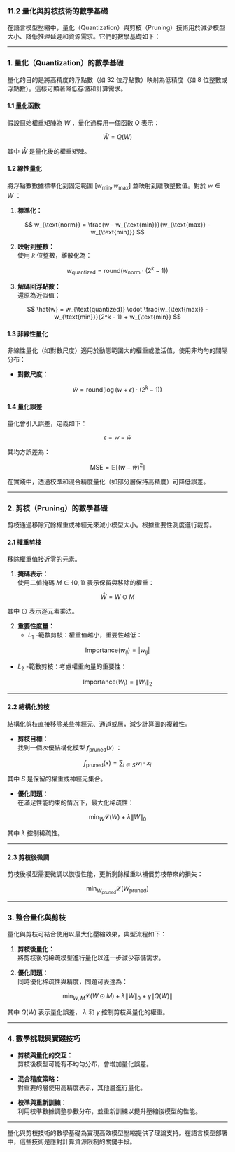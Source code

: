 ### **11.2 量化與剪枝技術的數學基礎**

在語言模型壓縮中，量化（Quantization）與剪枝（Pruning）技術用於減少模型大小、降低推理延遲和資源需求。它們的數學基礎如下：

---

### **1. 量化（Quantization）的數學基礎**

量化的目的是將高精度的浮點數（如 32 位浮點數）映射為低精度（如 8 位整數或浮點數）。這樣可顯著降低存儲和計算需求。

#### **1.1 量化函數**

假設原始權重矩陣為  $W$ ，量化過程用一個函數  $Q$  表示：

$$
\hat{W} = Q(W)
$$

其中  $\hat{W}$  是量化後的權重矩陣。

#### **1.2 線性量化**

將浮點數數據標準化到固定範圍  $[w_{\text{min}}, w_{\text{max}}]$  並映射到離散整數值。對於  $w \in W$ ：

1. **標準化：**  

$$
   w_{\text{norm}} = \frac{w - w_{\text{min}}}{w_{\text{max}} - w_{\text{min}}}
$$


2. **映射到整數：**  
   使用  $k$  位整數，離散化為：

$$
   w_{\text{quantized}} = \text{round}(w_{\text{norm}} \cdot (2^k - 1))
$$


3. **解碼回浮點數：**  
   還原為近似值：

$$
   \hat{w} = w_{\text{quantized}} \cdot \frac{w_{\text{max}} - w_{\text{min}}}{2^k - 1} + w_{\text{min}}
$$


#### **1.3 非線性量化**

非線性量化（如對數尺度）適用於動態範圍大的權重或激活值，使用非均勻的間隔分布：

- **對數尺度：**

$$
  \hat{w} = \text{round}(\log(w + \epsilon) \cdot (2^k - 1))
$$


#### **1.4 量化誤差**

量化會引入誤差，定義如下：

$$
\epsilon = w - \hat{w}
$$

其均方誤差為：

$$
\text{MSE} = \mathbb{E}[(w - \hat{w})^2]
$$

在實踐中，透過校準和混合精度量化（如部分層保持高精度）可降低誤差。

---

### **2. 剪枝（Pruning）的數學基礎**

剪枝通過移除冗餘權重或神經元來減小模型大小。根據重要性測度進行裁剪。

#### **2.1 權重剪枝**

移除權重值接近零的元素。

1. **掩碼表示：**  
   使用二值掩碼  $M \in \{0, 1\}$  表示保留與移除的權重：

$$
   \hat{W} = W \odot M
$$

   其中  $\odot$  表示逐元素乘法。

2. **重要性度量：**  
   -  $L_1$ -範數剪枝：權重值越小，重要性越低：

$$
     \text{Importance}(w_{ij}) = |w_{ij}|
$$

   -  $L_2$ -範數剪枝：考慮權重向量的重要性：

$$
     \text{Importance}(W_i) = \|W_i\|_2
$$


---

#### **2.2 結構化剪枝**

結構化剪枝直接移除某些神經元、通道或層，減少計算圖的複雜性。

- **剪枝目標：**  
  找到一個次優結構化模型  $f_{\text{pruned}}(x)$ ：

$$
  f_{\text{pruned}}(x) = \sum_{i \in S} w_i \cdot x_i
$$

  其中  $S$  是保留的權重或神經元集合。

- **優化問題：**  
  在滿足性能約束的情況下，最大化稀疏性：

$$
  \min_{W} \mathcal{L}(W) + \lambda \|W\|_0
$$

  其中  $\lambda$  控制稀疏性。

---

#### **2.3 剪枝後微調**

剪枝後模型需要微調以恢復性能，更新剩餘權重以補償剪枝帶來的損失：

$$
\min_{W_{\text{pruned}}} \mathcal{L}(W_{\text{pruned}})
$$


---

### **3. 整合量化與剪枝**

量化與剪枝可結合使用以最大化壓縮效果，典型流程如下：

1. **剪枝後量化：**  
   將剪枝後的稀疏模型進行量化以進一步減少存儲需求。

2. **優化問題：**  
   同時優化稀疏性與精度，問題可表達為：

$$
   \min_{W, M} \mathcal{L}(W \odot M) + \lambda \|W\|_0 + \gamma \|Q(W)\|
$$

   其中  $Q(W)$  表示量化誤差， $\lambda$  和  $\gamma$  控制剪枝與量化的權重。

---

### **4. 數學挑戰與實踐技巧**

- **剪枝與量化的交互：**  
  剪枝後模型可能有不均勻分布，會增加量化誤差。

- **混合精度策略：**  
  對重要的層使用高精度表示，其他層進行量化。

- **校準與重新訓練：**  
  利用校準數據調整參數分布，並重新訓練以提升壓縮後模型的性能。

---

量化與剪枝技術的數學基礎為實現高效模型壓縮提供了理論支持。在語言模型部署中，這些技術是應對計算資源限制的關鍵手段。